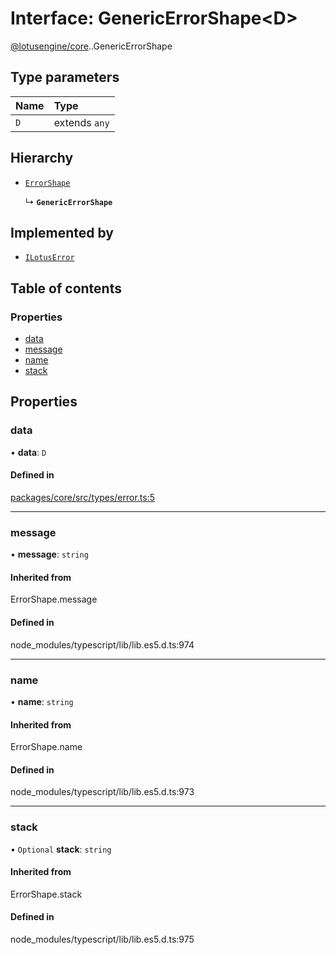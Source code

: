 # Interface: GenericErrorShape<D\>

[@lotusengine/core](../wiki/@lotusengine.core).[<internal>](../wiki/@lotusengine.core.%3Cinternal%3E).GenericErrorShape

## Type parameters

| Name | Type |
| :------ | :------ |
| `D` | extends `any` |

## Hierarchy

- [`ErrorShape`](../wiki/@lotusengine.core.%3Cinternal%3E#errorshape)

  ↳ **`GenericErrorShape`**

## Implemented by

- [`ILotusError`](../wiki/@lotusengine.core.%3Cinternal%3E.ILotusError)

## Table of contents

### Properties

- [data](../wiki/@lotusengine.core.%3Cinternal%3E.GenericErrorShape#data)
- [message](../wiki/@lotusengine.core.%3Cinternal%3E.GenericErrorShape#message)
- [name](../wiki/@lotusengine.core.%3Cinternal%3E.GenericErrorShape#name)
- [stack](../wiki/@lotusengine.core.%3Cinternal%3E.GenericErrorShape#stack)

## Properties

### data

• **data**: `D`

#### Defined in

[packages/core/src/types/error.ts:5](https://github.com/lotusengine/sdk/blob/f1f5297/packages/core/src/types/error.ts#L5)

___

### message

• **message**: `string`

#### Inherited from

ErrorShape.message

#### Defined in

node_modules/typescript/lib/lib.es5.d.ts:974

___

### name

• **name**: `string`

#### Inherited from

ErrorShape.name

#### Defined in

node_modules/typescript/lib/lib.es5.d.ts:973

___

### stack

• `Optional` **stack**: `string`

#### Inherited from

ErrorShape.stack

#### Defined in

node_modules/typescript/lib/lib.es5.d.ts:975
